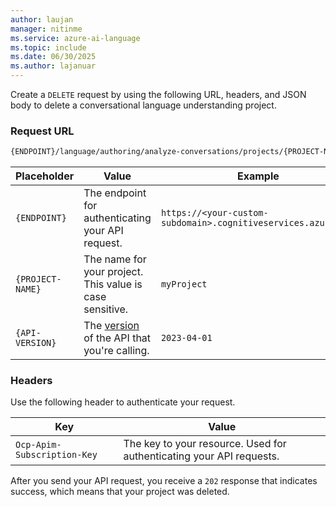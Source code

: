 ```yaml
---
author: laujan
manager: nitinme
ms.service: azure-ai-language
ms.topic: include
ms.date: 06/30/2025
ms.author: lajanuar
---
```


Create a `DELETE` request by using the following URL, headers, and JSON body to delete a conversational language understanding project.

### Request URL

```rest
{ENDPOINT}/language/authoring/analyze-conversations/projects/{PROJECT-NAME}?api-version={API-VERSION}
```

|Placeholder  |Value  | Example |
|---------|---------|---------|
|`{ENDPOINT}`     | The endpoint for authenticating your API request.   | `https://<your-custom-subdomain>.cognitiveservices.azure.com` |
|`{PROJECT-NAME}`     | The name for your project. This value is case sensitive.   | `myProject` |
|`{API-VERSION}`     | The [version](../../../concepts/model-lifecycle.md#api-versions) of the API that you're calling. | `2023-04-01` |

### Headers

Use the following header to authenticate your request.

|Key|Value|
|--|--|
|`Ocp-Apim-Subscription-Key`| The key to your resource. Used for authenticating your API requests.|

After you send your API request, you receive a `202` response that indicates success, which means that your project was deleted.

